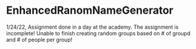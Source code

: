 # EnhancedRanomNameGenerator
1/24/22, Assignment done in a day at the academy.
The assignment is incomplete! Unable to finish creating random groups based on # of groupd and # of people per group!
